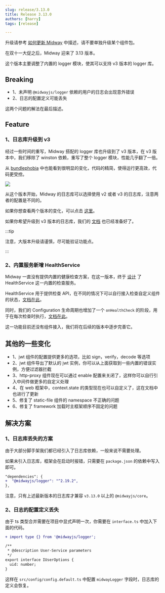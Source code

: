 ```yaml
---
slug: release/3.13.0
title: Release 3.13.0
authors: [harry]
tags: [release]

---
```


升级请参考  [如何更新 Midway](/docs/how_to_update_midway) 中描述，请不要单独升级某个组件包。

在双十一大促之后，Midway 迎来了 3.13 版本。

这个版本主要调整了内置的 logger 模块，使其可以支持 v3 版本的 logger 库。



## Breaking

* 1、未声明 `@midwayjs/logger` 依赖的用户的日志会出现意外错误
* 2、日志的配置定义可能丢失

这两个问题的解法在最后描述。



## Feature

### 1、日志库升级到 v3

经过一些时间的重写，Midway 搭配的 logger 库也升级到了 v3 版本，在 v3 版本中，我们移除了 winston 依赖，重写了整个 logger 模块，性能几乎翻了一倍。

从 [bundlephobia](https://bundlephobia.com/package/@midwayjs/logger) 中也能看到很明显的变化，代码的精简，使得运行更高效，代码更受控。

![](https://img.alicdn.com/imgextra/i2/O1CN01NYSvTT1VZzbFdR9nF_!!6000000002668-2-tps-3474-1726.png)

从这个版本开始，Midway 的日志库可以选择使用 v2 或者 v3 的日志库，注意两者的配置是不同的。

如果你想查看两个版本的变化，可以点击 [这里](https://github.com/midwayjs/logger/blob/main/BREAKING-3.md)。

如果你希望升级到 v3 版本的日志库，我们的 [文档](/docs/logger) 也已经准备好了。

:::tip

注意，大版本升级请谨慎，尽可能验证功能点。

:::



### 2、内置服务新增 HealthService

Midway 一直没有提供内置的健康检查方案，在这一版本，终于 [设计](https://github.com/midwayjs/midway/issues/3370) 了 HealthService 这一内置的检查服务。

HealthService 用于提供检查 API，在不同的情况下可以自行接入检查自定义组件的状态，[文档在此](/docs/built_in_service#midwayhealthservice)。

同时，我们的 Configuration 生命周期也增加了一个 `onHealthCheck` 的阶段，用于在每次检查时执行，[文档在此](/docs/lifecycle#onhealthcheck)。

这一功能目前还没有组件接入，我们将在后续的版本中逐步完善它。



## 其他的一些变化

* 1、jwt 组件的配置提供更多的选项，比如 sign，verify，decode 等选项
* 2、jwt 组件导出了默认的 jwt 实例，你可以从上面获取到一些内置的错误实例，方便过滤器拦截
* 3、http-proxy 组件现在可以通过 enable 配置来关闭了，这样你可以自行引入中间件做更多的自定义处理
* 4、在 web 框架中，context.state 的类型现在也可以自定义了，这在文档中也进行了更新
* 5、修复了 static-file 组件的 namespace 不正确的问题
* 6、修复了 framework 加载时主框架顺序不固定的问题



## 解决方案

### 1、日志库丢失的方案

由于大部分脚手架我们都已经引入了日志库依赖，一般来说不需要处理。

如果未引入日志库，框架会在启动时报错，只需要在 `package.json` 的依赖中写入即可。

```diff
"dependencies": {
+  "@midwayjs/logger": "^2.19.2",
},
```

注意，只有上述最新版本的日志库才兼容 `v3.13.0` 以上的 `@midwayjs/core`。



### 2、日志的配置定义丢失

由于 ts 类型合并需要在项目中显式声明一次，你需要在 `interface.ts` 中加入下面的代码。

```diff
+ import type {} from '@midwayjs/logger';

/**
 * @description User-Service parameters
 */
export interface IUserOptions {
  uid: number;
}
```

这样在 `src/config/config.default.ts` 中配置 `midwayLogger` 字段时，日志库的定义会恢复。
